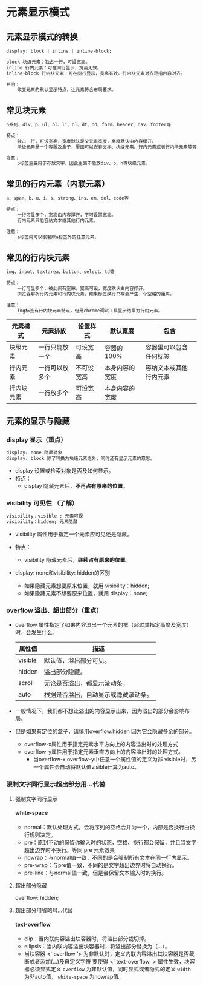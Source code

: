 # 元素显示模式

## 元素显示模式的转换

```css
display: block | inline | inline-block;

block 块级元素：独占一行，可设宽高。
inline 行内元素：可在同行显示，宽高无效。
inline-block 行内块元素：可在同行显示，宽高有效。行内块元素对齐是指内容对齐。

目的：
	改变元素的默认显示特点，让元素符合布局要求。
```



## 常见块元素

```css
h系列、div、p、ul、ol、li、dl、dt、dd、form、header、nav、footer等

特点：
	独占一行，可设宽高，宽度默认是父元素宽度，高度默认由内容撑开。
	块级元素是一个容器及盒子，里面可以嵌套文本、块级元素、行内元素或者行内块元素等等。

注意：
	p标签主要用于存放文字，因此里面不能放div、p、h等块级元素。
```



## 常见的行内元素（内联元素）

```css
a、span、b、u、i、s、strong、ins、em、del、code等

特点：
	一行可显多个，宽高由内容撑开，不可设置宽高。
	行内元素只能容纳文本或其他行内元素。

注意：
	a标签内可以嵌套除a标签外的任意元素。
```



## 常见的行内块元素

```css
img、input、textarea、button、select、td等

特点：
	一行可显多个，彼此间有空隙。宽高可设，宽度默认由内容撑开。
	浏览器解析行内元素和行内块元素，如果标签换行书写会产生一个空格的距离。

注意：
	img标签有行内块元素特点，但是chrome调试工具显示结果为行内元素。
```



| 元素模式   | 元素排放       | 设置样式   | 默认宽度       | 包含                   |
| ---------- | -------------- | ---------- | -------------- | ---------------------- |
| 块级元素   | 一行只能放一个 | 可设宽高   | 容器的100%     | 容器里可以包含任何标签 |
| 行内元素   | 一行可以放多个 | 不可设宽高 | 本身内容的宽度 | 容纳文本或其他行内元素 |
| 行内块元素 | 一行放多个     | 可设宽高   | 本身内容的宽度 |                        |



## 元素的显示与隐藏  

### display 显示（重点）

```css
display: none 隐藏对象
display: block 除了转换为块级元素之外，同时还有显示元素的意思。
```

- display 设置或检索对象是否及如何显示。
- 特点：
  -  display 隐藏元素后，**不再占有原来的位置**。

### visibility 可见性 （了解）

```css
visibility：visible ; 元素可视
visibility：hidden; 元素隐藏
```

- visibility 属性用于指定一个元素应可见还是隐藏。
- 特点：
  - visibility 隐藏元素后，**继续占有原来的位置**。

- display: none和visibility: hidden的区别
  - 如果隐藏元素想要原来位置，就用 visibility：hidden;
  - 如果隐藏元素不想要原来位置，就用 display：none;

### overflow 溢出、超出部分（重点）

- overflow 属性指定了如果内容溢出一个元素的框（超过其指定高度及宽度） 时，会发生什么。

  | 属性值  | 描述                                 |
  | ------- | ------------------------------------ |
  | visible | 默认值，溢出部分可见。               |
  | hidden  | 溢出部分隐藏。                       |
  | scroll  | 无论是否溢出，都显示滚动条。         |
  | auto    | 根据是否溢出，自动显示或隐藏滚动条。 |

- 一般情况下，我们都不想让溢出的内容显示出来，因为溢出的部分会影响布局。

- 但是如果有定位的盒子，请慎用overflow:hidden 因为它会隐藏多余的部分。

  - overflow-x属性用于指定元素水平方向上的内容溢出时的处理方式
  - overflow-y属性用于指定元素垂直方向上的内容溢出时的处理方式。
    - 当overflow-x,overflow-y中任意一个属性值的定义为非 visible时，另一个属性会自动将默认值visible计算为auto。





### 限制文字同行显示超出部分用...代替

1. 强制文字同行显示

   #### white-space

   - normal：默认处理方式。会将序列的空格合并为一个，内部是否换行由换行规则决定。
   - pre：原封不动的保留你输入时的状态，空格、换行都会保留，并且当文字超出边界时不换行。等同 pre 元素效果
   - nowrap：与normal值一致，不同的是会强制所有文本在同一行内显示。
   - pre-wrap：与pre值一致，不同的是文字超出边界时将自动换行。
   - pre-line：与normal值一致，但是会保留文本输入时的换行。

2. 超出部分隐藏

   overflow: hidden;

3. 超出部分用省略号...代替

   #### text-overflow

   - clip：当内联内容溢出块容器时，将溢出部分裁切掉。
   - ellipsis：当内联内容溢出块容器时，将溢出部分替换为（...）。
   - 当块容器 <' overflow '> 为非默认时，定义内联内容溢出其块容器是否截断或者添加(...)及自定义字符
     要使得 <' text-overflow '> 属性生效，块容器必须显式定义 `overflow` 为非默认值，同时显式或者隐式的定义 `width` 为非auto值， `white-space` 为nowrap值。




